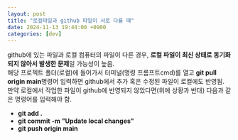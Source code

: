 ```yaml
---
layout: post
title: "로컬파일과 github 파일이 서로 다를 때"
date: 2024-11-13 19:44:00 +0900
categories: [dev]
---
```


github에 있는 파일과 로컬 컴퓨터의 파일이 다른 경우, **로컬 파일이 최신 상태로 동기화되지 않아서 발생한 문제**일 가능성이 높음.  
해당 프로젝트 폴더(로컬)에 들어가서 터미널(명령 프롬프트cmd)를 열고 **git pull origin main**명령어 입력하면 github에서 추가 혹은 수정된 파일이 로컬에도 반영됨.  
만약 로컬에서 작업한 파일이 github에 반영되지 않았다면(위에 상황과 반대) 다음과 같은 명령어를 입력해야 함.  
- **git add .**  
- **git commit -m "Update local changes"**  
- **git push origin main**  
